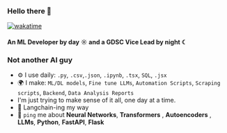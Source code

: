 ### Hello there 👋

[![wakatime](https://wakatime.com/badge/user/018d7dd6-0967-4988-81a1-b3b4358ff549.svg)](https://wakatime.com/@018d7dd6-0967-4988-81a1-b3b4358ff549)

#### An ML Developer by day ☼ and a GDSC Vice Lead by night ☾

### Not another AI guy ### 


- ⚙️ I use daily: `.py`, `.csv`,`.json`, `.ipynb`, `.tsx`, `SQL`, `.jsx`
- 🌍 I make: `ML/DL models`, `Fine tune LLMs`, `Automation Scripts`, `Scraping scripts`, `Backend`, `Data Analysis Reports`
- I'm just trying to make sense of it all, one day at a time.
- 🦜 Langchain-ing my way
- 💬 `ping` me about **Neural Networks**, **Transformers** , **Autoencoders** , **LLMs**, **Python**, **FastAPI**, **Flask**
